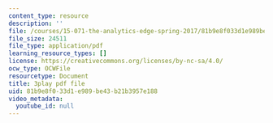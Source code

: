 ```yaml
---
content_type: resource
description: ''
file: /courses/15-071-the-analytics-edge-spring-2017/81b9e8f033d1e989be43b21b3957e188_2rnsbodsJVc.pdf
file_size: 24511
file_type: application/pdf
learning_resource_types: []
license: https://creativecommons.org/licenses/by-nc-sa/4.0/
ocw_type: OCWFile
resourcetype: Document
title: 3play pdf file
uid: 81b9e8f0-33d1-e989-be43-b21b3957e188
video_metadata:
  youtube_id: null
---
```

